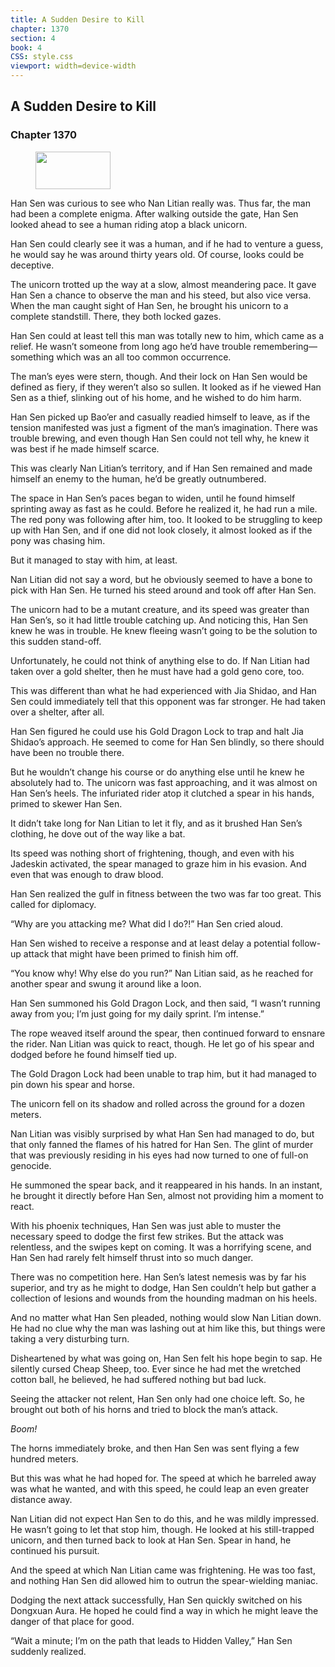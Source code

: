 ```yaml
---
title: A Sudden Desire to Kill
chapter: 1370
section: 4
book: 4
CSS: style.css
viewport: width=device-width
---
```


## A Sudden Desire to Kill

### Chapter 1370

<figure>
	<img src="../Images/gem.gif" alt="" id="gem" width="120" height="60" />
</figure>

Han Sen was curious to see who Nan Litian really was. Thus far, the man had been a complete enigma. After walking outside the gate, Han Sen looked ahead to see a human riding atop a black unicorn.

Han Sen could clearly see it was a human, and if he had to venture a guess, he would say he was around thirty years old. Of course, looks could be deceptive.

The unicorn trotted up the way at a slow, almost meandering pace. It gave Han Sen a chance to observe the man and his steed, but also vice versa. When the man caught sight of Han Sen, he brought his unicorn to a complete standstill. There, they both locked gazes.

Han Sen could at least tell this man was totally new to him, which came as a relief. He wasn’t someone from long ago he’d have trouble remembering—something which was an all too common occurrence.

The man’s eyes were stern, though. And their lock on Han Sen would be defined as fiery, if they weren’t also so sullen. It looked as if he viewed Han Sen as a thief, slinking out of his home, and he wished to do him harm.

Han Sen picked up Bao’er and casually readied himself to leave, as if the tension manifested was just a figment of the man’s imagination. There was trouble brewing, and even though Han Sen could not tell why, he knew it was best if he made himself scarce.

This was clearly Nan Litian’s territory, and if Han Sen remained and made himself an enemy to the human, he’d be greatly outnumbered.

The space in Han Sen’s paces began to widen, until he found himself sprinting away as fast as he could. Before he realized it, he had run a mile. The red pony was following after him, too. It looked to be struggling to keep up with Han Sen, and if one did not look closely, it almost looked as if the pony was chasing him.

But it managed to stay with him, at least.

Nan Litian did not say a word, but he obviously seemed to have a bone to pick with Han Sen. He turned his steed around and took off after Han Sen.

The unicorn had to be a mutant creature, and its speed was greater than Han Sen’s, so it had little trouble catching up. And noticing this, Han Sen knew he was in trouble. He knew fleeing wasn’t going to be the solution to this sudden stand-off.

Unfortunately, he could not think of anything else to do. If Nan Litian had taken over a gold shelter, then he must have had a gold geno core, too.

This was different than what he had experienced with Jia Shidao, and Han Sen could immediately tell that this opponent was far stronger. He had taken over a shelter, after all.

Han Sen figured he could use his Gold Dragon Lock to trap and halt Jia Shidao’s approach. He seemed to come for Han Sen blindly, so there should have been no trouble there.

But he wouldn’t change his course or do anything else until he knew he absolutely had to. The unicorn was fast approaching, and it was almost on Han Sen’s heels. The infuriated rider atop it clutched a spear in his hands, primed to skewer Han Sen.

It didn’t take long for Nan Litian to let it fly, and as it brushed Han Sen’s clothing, he dove out of the way like a bat.

Its speed was nothing short of frightening, though, and even with his Jadeskin activated, the spear managed to graze him in his evasion. And even that was enough to draw blood.

Han Sen realized the gulf in fitness between the two was far too great. This called for diplomacy.

“Why are you attacking me? What did I do?!” Han Sen cried aloud.

Han Sen wished to receive a response and at least delay a potential follow-up attack that might have been primed to finish him off.

“You know why! Why else do you run?” Nan Litian said, as he reached for another spear and swung it around like a loon.

Han Sen summoned his Gold Dragon Lock, and then said, “I wasn’t running away from you; I’m just going for my daily sprint. I’m intense.”

The rope weaved itself around the spear, then continued forward to ensnare the rider. Nan Litian was quick to react, though. He let go of his spear and dodged before he found himself tied up.

The Gold Dragon Lock had been unable to trap him, but it had managed to pin down his spear and horse.

The unicorn fell on its shadow and rolled across the ground for a dozen meters.

Nan Litian was visibly surprised by what Han Sen had managed to do, but that only fanned the flames of his hatred for Han Sen. The glint of murder that was previously residing in his eyes had now turned to one of full-on genocide.

He summoned the spear back, and it reappeared in his hands. In an instant, he brought it directly before Han Sen, almost not providing him a moment to react.

With his phoenix techniques, Han Sen was just able to muster the necessary speed to dodge the first few strikes. But the attack was relentless, and the swipes kept on coming. It was a horrifying scene, and Han Sen had rarely felt himself thrust into so much danger.

There was no competition here. Han Sen’s latest nemesis was by far his superior, and try as he might to dodge, Han Sen couldn’t help but gather a collection of lesions and wounds from the hounding madman on his heels.

And no matter what Han Sen pleaded, nothing would slow Nan Litian down. He had no clue why the man was lashing out at him like this, but things were taking a very disturbing turn.

Disheartened by what was going on, Han Sen felt his hope begin to sap. He silently cursed Cheap Sheep, too. Ever since he had met the wretched cotton ball, he believed, he had suffered nothing but bad luck.

Seeing the attacker not relent, Han Sen only had one choice left. So, he brought out both of his horns and tried to block the man’s attack.

*Boom!*

The horns immediately broke, and then Han Sen was sent flying a few hundred meters.

But this was what he had hoped for. The speed at which he barreled away was what he wanted, and with this speed, he could leap an even greater distance away.

Nan Litian did not expect Han Sen to do this, and he was mildly impressed. He wasn’t going to let that stop him, though. He looked at his still-trapped unicorn, and then turned back to look at Han Sen. Spear in hand, he continued his pursuit.

And the speed at which Nan Litian came was frightening. He was too fast, and nothing Han Sen did allowed him to outrun the spear-wielding maniac.

Dodging the next attack successfully, Han Sen quickly switched on his Dongxuan Aura. He hoped he could find a way in which he might leave the danger of that place for good.

“Wait a minute; I’m on the path that leads to Hidden Valley,” Han Sen suddenly realized.